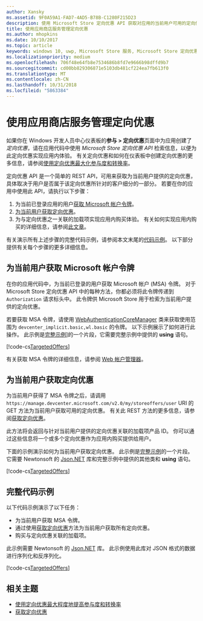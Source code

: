 ```yaml
---
author: Xansky
ms.assetid: 9F0A59A1-FAD7-4AD5-B78B-C1280F215D23
description: 使用 Microsoft Store 定向优惠 API 获取对应用的当前用户可用的定向优惠。
title: 使用应用商店服务管理定向优惠
ms.author: mhopkins
ms.date: 10/10/2017
ms.topic: article
keywords: windows 10, uwp, Microsoft Store 服务, Microsoft Store 定向优惠 API, 定向优惠
ms.localizationpriority: medium
ms.openlocfilehash: 706f48e64fb8e7534686b8fd7e9666b98dffd9b7
ms.sourcegitcommit: cd00bb829306871e5103db481cf224ea7fb613f0
ms.translationtype: MT
ms.contentlocale: zh-CN
ms.lasthandoff: 10/31/2018
ms.locfileid: "5863384"
---
```

# <a name="manage-targeted-offers-using-store-services"></a>使用应用商店服务管理定向优惠

如果你在 Windows 开发人员中心仪表板的**参与 > 定向优惠**页面中为应用创建了*定向优惠*，请在应用代码中使用 *Microsoft Store 定向优惠 API* 检索信息，以便为此定向优惠实现应用内体验。 有关定向优惠和如何在仪表板中创建定向优惠的更多信息，请参阅[使用定向优惠最大化参与度和转换率](../publish/use-targeted-offers-to-maximize-engagement-and-conversions.md)。

定向优惠 API 是一个简单的 REST API，可用来获取为当前用户提供的定向优惠，具体取决于用户是否属于该定向优惠所针对的客户细分的一部分。 若要在你的应用中使用此 API，请执行以下步骤：

1.  为当前已登录应用的用户[获取 Microsoft 帐户令牌](#obtain-a-microsoft-account-token)。
2.  [为当前用户获取定向优惠](#get-targeted-offers)。
3.  为与定向优惠之一关联的加载项实现应用内购买体验。 有关如何实现应用内购买的详细信息，请参阅[此文章](enable-in-app-purchases-of-apps-and-add-ons.md)。

有关演示所有上述步骤的完整代码示例，请参阅本文末尾的[代码示例](#code-example)。 以下部分提供有关每个步骤的更多详细信息。

<span id="obtain-a-microsoft-account-token" />

## <a name="get-a-microsoft-account-token-for-the-current-user"></a>为当前用户获取 Microsoft 帐户令牌

在你的应用代码中，为当前已登录的用户获取 Microsoft 帐户 (MSA) 令牌。 对于 Microsoft Store 定向优惠 API 中的每种方法，你都必须将此令牌传递到 ```Authorization``` 请求标头中。 此令牌供 Microsoft Store 用于检索为当前用户提供的定向优惠。

若要获取 MSA 令牌，请使用 [WebAuthenticationCoreManager](https://docs.microsoft.com/uwp/api/windows.security.authentication.web.core.webauthenticationcoremanager) 类来获取使用范围为 ```devcenter_implicit.basic,wl.basic``` 的令牌。 以下示例展示了如何进行此操作。 此示例是[完整示例](#code-example)]的一个片段，它需要完整示例中提供的 **using** 语句。

[!code-cs[TargetedOffers](./code/StoreServicesExamples_TargetedOffers/cs/TargetedOffers.cs#GetMSAToken)]

有关获取 MSA 令牌的详细信息，请参阅 [Web 帐户管理器](../security/web-account-manager.md)。

<span id="get-targeted-offers" />

## <a name="get-the-targeted-offers-for-the-current-user"></a>为当前用户获取定向优惠

为当前用户获得了 MSA 令牌之后，请调用 ```https://manage.devcenter.microsoft.com/v2.0/my/storeoffers/user``` URI 的 GET 方法为当前用户获取可用的定向优惠。 有关此 REST 方法的更多信息，请参阅[获取定向优惠](get-targeted-offers.md)。

此方法将会返回与针对当前用户提供的定向优惠关联的加载项产品 ID。 你可以通过这些信息将一个或多个定向优惠作为应用内购买提供给用户。

下面的示例演示如何为当前用户获取定向优惠。 此示例是[完整示例](#code-example)的一个片段。 它需要 Newtonsoft 的 [Json.NET](http://www.newtonsoft.com/json) 库和完整示例中提供的其他类和 **using** 语句。

[!code-cs[TargetedOffers](./code/StoreServicesExamples_TargetedOffers/cs/TargetedOffers.cs#GetTargetedOffers)]

<span id="code-example" />

## <a name="complete-code-example"></a>完整代码示例

以下代码示例演示了以下任务：

* 为当前用户获取 MSA 令牌。
* 通过使用[获取定向优惠](get-targeted-offers.md)方法为当前用户获取所有定向优惠。
* 购买与定向优惠关联的加载项。

此示例需要 Newtonsoft 的 [Json.NET](http://www.newtonsoft.com/json) 库。 此示例使用此库对 JSON 格式的数据进行序列化和反序列化。

[!code-cs[TargetedOffers](./code/StoreServicesExamples_TargetedOffers/cs/TargetedOffers.cs#GetTargetedOffersSample)]

## <a name="related-topics"></a>相关主题

* [使用定向优惠最大程度地提高参与度和转换率](../publish/use-targeted-offers-to-maximize-engagement-and-conversions.md)
* [获取定向优惠](get-targeted-offers.md)
